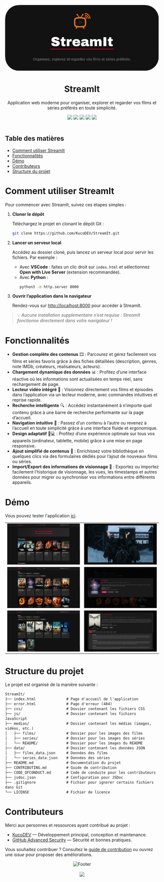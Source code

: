 <div align="center">
    <img src="medias/README/header.png">
</div>

<h1 align="center">StreamIt</h1>

<div align="center">
    <p>Application web moderne pour organiser, explorer et regarder vos films et séries préférés en toute simplicité.</p>
    <img src="https://m3-markdown-badges.vercel.app/stars/9/3/KucoDEV/StreamIt">
    <img src="https://ziadoua.github.io/m3-Markdown-Badges/badges/HTML/html3.svg">
    <img src="https://ziadoua.github.io/m3-Markdown-Badges/badges/CSS/css3.svg">
    <img src="https://ziadoua.github.io/m3-Markdown-Badges/badges/Javascript/javascript3.svg">
    <img src="https://ziadoua.github.io/m3-Markdown-Badges/badges/JSON/json3.svg">
</div>

<br>

## Table des matières

- [Comment utiliser StreamIt](#comment-utiliser-streamit)
- [Fonctionnalités](#fonctionnalités)
- [Démo](#démo)
- [Contributeurs](#contributeurs)
- [Structure du projet](#structure-du-projet)

# Comment utiliser StreamIt

Pour commencer avec StreamIt, suivez ces étapes simples :

1. **Cloner le dépôt**
   
   Téléchargez le projet en clonant le dépôt Git :
   ```bash
   git clone https://github.com/KucoDEV/StreamIt.git
   ```

2. **Lancer un serveur local**
   
   Accédez au dossier cloné, puis lancez un serveur local pour servir les fichiers. Par exemple :
   - Avec **VSCode** : faites un clic droit sur `index.html` et sélectionnez **Open with Live Server** (extension recommandée).
   - Avec **Python** :
     ```bash
     python3 -m http.server 8000
     ```

3. **Ouvrir l’application dans le navigateur**
   
   Rendez-vous sur [http://localhost:8000](http://localhost:8000) pour accéder à StreamIt.

> 💡 *Aucune installation supplémentaire n’est requise : StreamIt fonctionne directement dans votre navigateur !*

# Fonctionnalités

- **Gestion complète des contenus** 🎞️ : Parcourez et gérez facilement vos films et séries favoris grâce à des fiches détaillées (description, genres, note IMDb, créateurs, réalisateurs, acteurs).
- **Chargement dynamique des données** 📊 : Profitez d’une interface réactive où les informations sont actualisées en temps réel, sans rechargement de page.
- **Lecteur vidéo intégré** 🎥 : Visionnez directement vos films et épisodes dans l’application via un lecteur moderne, avec commandes intuitives et reprise rapide.
- **Recherche intelligente** 🔍 : Accédez instantanément à n’importe quel contenu grâce à une barre de recherche performante sur la page d’accueil.
- **Navigation intuitive** 🧭 : Passez d’un contenu à l’autre ou revenez à l’accueil en toute simplicité grâce à une interface fluide et ergonomique.
- **Design adaptatif** 📱💻 : Profitez d’une expérience optimale sur tous vos appareils (ordinateur, tablette, mobile) grâce à une mise en page responsive.
- **Ajout simplifié de contenus** 📝 : Enrichissez votre bibliothèque en quelques clics via des formulaires dédiés pour l’ajout de nouveaux films ou séries.
- **Import/Export des informations de visionnage** 🔄 : Exportez ou importez facilement l’historique de visionnage, les vues, les timestamps et autres données pour migrer ou synchroniser vos informations entre différents appareils.

# Démo

Vous pouvez tester l'application [ici](https://www.matheo-pichotmoise.fr/StreamIt).

<div align="center">
    <table>
        <tr>
            <td><img src="medias/README/accueil.png" alt="Page d'accueil"/></td>
            <td><img src="medias/README/watching.png" alt="Page des séries"/></td>
        </tr>
        <tr>
            <td><img src="medias/README/films.png" alt="Page des films"/></td>
            <td><img src="medias/README/films_info.png" alt="Page de stream"/></td>
        </tr>
        <tr>
            <td><img src="medias/README/series.png" alt="Page d'ajout"/></td>
            <td><img src="medias/README/series_info.png" alt="Page des statistiques"/></td>
        </tr>
    </table>
</div>

# Structure du projet
Le projet est organisé de la manière suivante :
```
StreamIt/
├── index.html              # Page d'accueil de l'application
├── error.html              # Page d'erreur (404)
├── css/                    # Dossier contenant les fichiers CSS
├── js/                     # Dossier contenant les fichiers JavaScript
├── medias/                 # Dossier contenant les médias (images, vidéos, etc.)
│   ├── films/              # Dossier pour les images des films
│   ├── series/             # Dossier pour les images des séries
│   └── README/             # Dossier pour les images du README
├── data/                   # Dossier contenant les données JSON
│   ├── films_data.json     # Données des films
│   └── series_data.json    # Données des séries
├── README.md               # Documentation du projet
├── CONTRIBUTING.md         # Guide de contribution
├── CODE_OFCONDUCT.md       # Code de conduite pour les contributeurs
├── jsdoc.json              # Configuration pour JSDoc
├── .gitignore              # Fichier pour ignorer certains fichiers dans Git
└── LICENSE                 # Fichier de licence
```

# Contributeurs

Merci aux personnes et ressources ayant contribué au projet :

- [KucoDEV](https://github.com/KucoDEV) — Développement principal, conception et maintenance.
- [GitHub Advanced Security](https://docs.github.com/en/get-started/learning-about-github/about-github-advanced-security) — Sécurité et bonnes pratiques.

Vous souhaitez contribuer ? Consultez le [guide de contribution](CONTRIBUTING.md) ou ouvrez une *issue* pour proposer des améliorations.

<p align="center">
    <img alt="Footer" src="https://i.imgur.com/9Ojjug7.png">
    <br><br>
    <img src="https://ziadoua.github.io/m3-Markdown-Badges/badges/LicenceGPLv3/licencegplv33.svg">
</p>